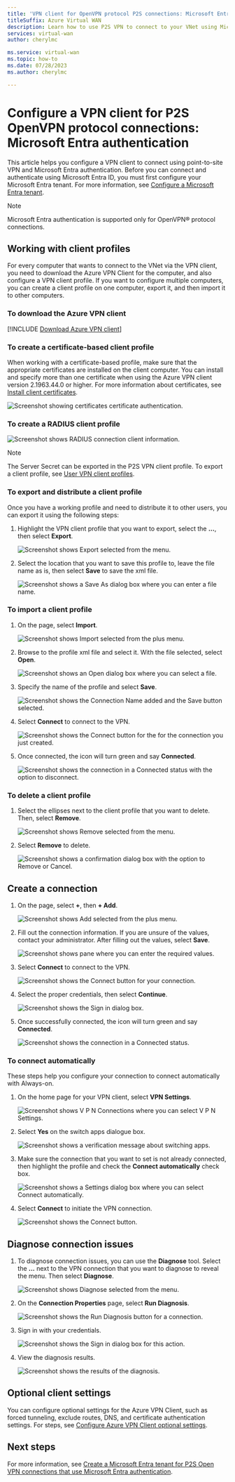 ```yaml
---
title: 'VPN client for OpenVPN protocol P2S connections: Microsoft Entra authentication'
titleSuffix: Azure Virtual WAN
description: Learn how to use P2S VPN to connect to your VNet using Microsoft Entra authentication.
services: virtual-wan
author: cherylmc

ms.service: virtual-wan
ms.topic: how-to
ms.date: 07/28/2023
ms.author: cherylmc

---
```

# Configure a VPN client for P2S OpenVPN protocol connections: Microsoft Entra authentication

This article helps you configure a VPN client to connect using point-to-site VPN and Microsoft Entra authentication. Before you can connect and authenticate using Microsoft Entra ID, you must first configure your Microsoft Entra tenant. For more information, see [Configure a Microsoft Entra tenant](openvpn-azure-ad-tenant.md).

> [!NOTE]
> Microsoft Entra authentication is supported only for OpenVPN® protocol connections.
>

## <a name="profile"></a>Working with client profiles

For every computer that wants to connect to the VNet via the VPN client, you need to download the Azure VPN Client for the computer, and also configure a VPN client profile. If you want to configure multiple computers, you can create a client profile on one computer, export it, and then import it to other computers.

### To download the Azure VPN client

[!INCLUDE [Download Azure VPN client](../../includes/vpn-gateway-download-vpn-client.md)]

### <a name="cert"></a>To create a certificate-based client profile

When working with a certificate-based profile, make sure that the appropriate certificates are installed on the client computer. You can install and specify more than one certificate when using the Azure VPN client version 2.1963.44.0 or higher. For more information about certificates, see [Install client certificates](certificates-point-to-site.md).

![Screenshot showing certificates certificate authentication.](./media/openvpn-azure-ad-client/create/create-cert1.jpg)

### <a name="radius"></a>To create a RADIUS client profile

![Screenshot shows RADIUS connection client information.](./media/openvpn-azure-ad-client/create/create-radius1.jpg)
  
> [!NOTE]
> The Server Secret can be exported in the P2S VPN client profile. To export a client profile, see [User VPN client profiles](about-vpn-profile-download.md).
>

### <a name="export"></a>To export and distribute a client profile

Once you have a working profile and need to distribute it to other users, you can export it using the following steps:

1. Highlight the VPN client profile that you want to export, select the **...**, then select **Export**.

    ![Screenshot shows Export selected from the menu.](./media/openvpn-azure-ad-client/export/export1.jpg)

2. Select the location that you want to save this profile to, leave the file name as is, then select **Save** to save the xml file.

    ![Screenshot shows a Save As dialog box where you can enter a file name.](./media/openvpn-azure-ad-client/export/export2.jpg)

### <a name="import"></a>To import a client profile

1. On the page, select **Import**.

    ![Screenshot shows Import selected from the plus menu.](./media/openvpn-azure-ad-client/import/import1.jpg)

2. Browse to the profile xml file and select it. With the file selected, select **Open**.

    ![Screenshot shows an Open dialog box where you can select a file.](./media/openvpn-azure-ad-client/import/import2.jpg)

3. Specify the name of the profile and select **Save**.

    ![Screenshot shows the Connection Name added and the Save button selected.](./media/openvpn-azure-ad-client/import/import3.jpg)

4. Select **Connect** to connect to the VPN.

    ![Screenshot shows the Connect button for the for the connection you just created.](./media/openvpn-azure-ad-client/import/import4.jpg)

5. Once connected, the icon will turn green and say **Connected**.

    ![Screenshot shows the connection in a Connected status with the option to disconnect.](./media/openvpn-azure-ad-client/import/import5.jpg)

### <a name="delete"></a>To delete a client profile

1. Select the ellipses next to the client profile that you want to delete. Then, select **Remove**.

    ![Screenshot shows Remove selected from the menu.](./media/openvpn-azure-ad-client/delete/delete1.jpg)

2. Select **Remove** to delete.

    ![Screenshot shows a confirmation dialog box with the option to Remove or Cancel.](./media/openvpn-azure-ad-client/delete/delete2.jpg)

## <a name="connection"></a>Create a connection

1. On the page, select **+**, then **+ Add**.

    ![Screenshot shows Add selected from the plus menu.](./media/openvpn-azure-ad-client/create/create1.jpg)

2. Fill out the connection information. If you are unsure of the values, contact your administrator. After filling out the values, select **Save**.

    ![Screenshot shows pane where you can enter the required values.](./media/openvpn-azure-ad-client/create/create2.jpg)

3. Select **Connect** to connect to the VPN.

    ![Screenshot shows the Connect button for your connection.](./media/openvpn-azure-ad-client/create/create3.jpg)

4. Select the proper credentials, then select **Continue**.

    ![Screenshot shows the Sign in dialog box.](./media/openvpn-azure-ad-client/create/create4.jpg)

5. Once successfully connected, the icon will turn green and say **Connected**.

    ![Screenshot shows the connection in a Connected status.](./media/openvpn-azure-ad-client/create/create5.jpg)

### <a name="autoconnect"></a>To connect automatically

These steps help you configure your connection to connect automatically with Always-on.

1. On the home page for your VPN client, select **VPN Settings**.

    ![Screenshot shows V P N Connections where you can select V P N Settings.](./media/openvpn-azure-ad-client/auto/auto1.jpg)

2. Select **Yes** on the switch apps dialogue box.

    ![Screenshot shows a verification message about switching apps.](./media/openvpn-azure-ad-client/auto/auto2.jpg)

3. Make sure the connection that you want to set is not already connected, then highlight the profile and check the **Connect automatically** check box.

    ![Screenshot shows a Settings dialog box where you can select Connect automatically.](./media/openvpn-azure-ad-client/auto/auto3.jpg)

4. Select **Connect** to initiate the VPN connection.

    ![Screenshot shows the Connect button.](./media/openvpn-azure-ad-client/auto/auto4.jpg)

## <a name="diagnose"></a>Diagnose connection issues

1. To diagnose connection issues, you can use the **Diagnose** tool. Select the **...** next to the VPN connection that you want to diagnose to reveal the menu. Then select **Diagnose**.

    ![Screenshot shows Diagnose selected from the menu.](./media/openvpn-azure-ad-client/diagnose/diagnose1.jpg)

2. On the **Connection Properties** page, select **Run Diagnosis**.

    ![Screenshot shows the Run Diagnosis button for a connection.](./media/openvpn-azure-ad-client/diagnose/diagnose2.jpg)

3. Sign in with your credentials.

    ![Screenshot shows the Sign in dialog box for this action.](./media/openvpn-azure-ad-client/diagnose/diagnose3.jpg)

4. View the diagnosis results.

    ![Screenshot shows the results of the diagnosis.](./media/openvpn-azure-ad-client/diagnose/diagnose4.jpg)

## Optional client settings

You can configure optional settings for the Azure VPN Client, such as forced tunneling, exclude routes, DNS, and certificate authentication settings. For steps, see [Configure Azure VPN Client optional settings](azure-vpn-client-optional-configurations-windows.md).

## Next steps

For more information, see [Create a Microsoft Entra tenant for P2S Open VPN connections that use Microsoft Entra authentication](openvpn-azure-ad-tenant.md).
